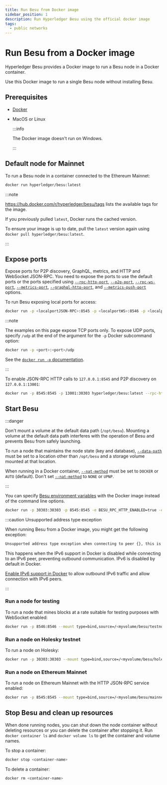 ```yaml
---
title: Run Besu from Docker image
sidebar_position: 1
description: Run Hyperledger Besu using the official docker image
tags:
  - public networks
---
```


# Run Besu from a Docker image

Hyperledger Besu provides a Docker image to run a Besu node in a Docker container.

Use this Docker image to run a single Besu node without installing Besu.

## Prerequisites

- [Docker](https://docs.docker.com/install/)

- MacOS or Linux

  :::info

  The Docker image doesn't run on Windows.

  :::

## Default node for Mainnet

To run a Besu node in a container connected to the Ethereum Mainnet:

```bash
docker run hyperledger/besu:latest
```

:::note

https://hub.docker.com/r/hyperledger/besu/tags lists the available tags for the image.

If you previously pulled `latest`, Docker runs the cached version.

To ensure your image is up to date, pull the `latest` version again using `docker pull hyperledger/besu:latest`.

:::

## Expose ports

Expose ports for P2P discovery, GraphQL, metrics, and HTTP and WebSocket JSON-RPC. You need to expose the ports to use the default ports or the ports specified using [`--rpc-http-port`](../../reference/cli/options.md#rpc-http-port), [`--p2p-port`](../../reference/cli/options.md#p2p-port), [`--rpc-ws-port`](../../reference/cli/options.md#rpc-ws-port), [`--metrics-port`](../../reference/cli/options.md#metrics-port), [`--graphql-http-port`](../../reference/cli/options.md#graphql-http-port), and [`--metrics-push-port`](../../reference/cli/options.md#metrics-push-port) options.

To run Besu exposing local ports for access:

```bash
docker run -p <localportJSON-RPC>:8545 -p <localportWS>:8546 -p <localportP2P>:30303 hyperledger/besu:latest --rpc-http-enabled --rpc-ws-enabled
```

:::note

The examples on this page expose TCP ports only. To expose UDP ports, specify `/udp` at the end of the argument for the `-p` Docker subcommand option:

```bash
docker run -p <port>:<port>/udp
```

See the [`docker run -p` documentation](https://docs.docker.com/engine/reference/commandline/run/#publish-or-expose-port--p---expose).

:::

To enable JSON-RPC HTTP calls to `127.0.0.1:8545` and P2P discovery on `127.0.0.1:13001`:

```bash
docker run -p 8545:8545 -p 13001:30303 hyperledger/besu:latest --rpc-http-enabled
```

## Start Besu

:::danger

Don't mount a volume at the default data path (`/opt/besu`). Mounting a volume at the default data path interferes with the operation of Besu and prevents Besu from safely launching.

To run a node that maintains the node state (key and database), [`--data-path`](../../reference/cli/options.md#data-path) must be set to a location other than `/opt/besu` and a storage volume mounted at that location.

When running in a Docker container, [`--nat-method`](../../how-to/connect/specify-nat.md) must be set to `DOCKER` or `AUTO` (default). Don't set [`--nat-method`](../../how-to/connect/specify-nat.md) to `NONE` or `UPNP`.

:::

You can specify [Besu environment variables](../../reference/cli/options.md#specify-options) with the Docker image instead of the command line options.

```bash title="Example"
docker run -p 30303:30303 -p 8545:8545 -e BESU_RPC_HTTP_ENABLED=true -e BESU_NETWORK=holesky hyperledger/besu:latest
```

:::caution Unsupported address type exception

When running Besu from a Docker image, you might get the following exception:

```bash
Unsupported address type exception when connecting to peer {}, this is likely due to ipv6 not being enabled at runtime.
```

This happens when the IPv6 support in Docker is disabled while connecting to an IPv6 peer, preventing outbound communication. IPv6 is disabled by default in Docker.

[Enable IPv6 support in Docker](https://docs.docker.com/config/daemon/ipv6/) to allow outbound IPv6 traffic and allow connection with IPv6 peers.

:::

### Run a node for testing

To run a node that mines blocks at a rate suitable for testing purposes with WebSocket enabled:

```bash
docker run -p 8546:8546 --mount type=bind,source=/<myvolume/besu/testnode>,target=/var/lib/besu hyperledger/besu:latest --miner-enabled --miner-coinbase fe3b557e8fb62b89f4916b721be55ceb828dbd73 --rpc-ws-enabled --network=dev --data-path=/var/lib/besu
```

### Run a node on Holesky testnet

To run a node on Holesky:

```bash
docker run -p 30303:30303 --mount type=bind,source=/<myvolume/besu/holesky>,target=/var/lib/besu hyperledger/besu:latest --network=holesky --data-path=/var/lib/besu
```

### Run a node on Ethereum Mainnet

To run a node on Ethereum Mainnet with the HTTP JSON-RPC service enabled:

```bash
docker run -p 8545:8545 --mount type=bind,source=/<myvolume/besu/mainnet>,target=/var/lib/besu  -p 30303:30303 hyperledger/besu:latest --rpc-http-enabled --data-path=/var/lib/besu
```

## Stop Besu and clean up resources

When done running nodes, you can shut down the node container without deleting resources or you can delete the container after stopping it. Run `docker container ls` and `docker volume ls` to get the container and volume names.

To stop a container:

```bash
docker stop <container-name>
```

To delete a container:

```bash
docker rm <container-name>
```
